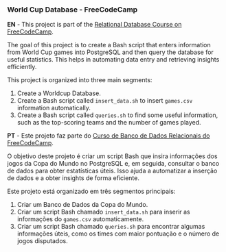 ### World Cup Database - FreeCodeCamp

**EN** - This project is part of the [Relational Database Course on FreeCodeCamp](https://www.freecodecamp.org/learn/relational-database/build-a-world-cup-database-project/build-a-world-cup-database).

The goal of this project is to create a Bash script that enters information from World Cup games into PostgreSQL and then query the database for useful statistics. This helps in automating data entry and retrieving insights efficiently.

This project is organized into three main segments:
1. Create a Worldcup Database.
2. Create a Bash script called `insert_data.sh` to insert `games.csv` information automatically.
3. Create a Bash script called `queries.sh` to find some useful information, such as the top-scoring teams and the number of games played.

**PT** - Este projeto faz parte do [Curso de Banco de Dados Relacionais do FreeCodeCamp](https://www.freecodecamp.org/learn/relational-database/build-a-world-cup-database-project/build-a-world-cup-database).

O objetivo deste projeto é criar um script Bash que insira informações dos jogos da Copa do Mundo no PostgreSQL e, em seguida, consultar o banco de dados para obter estatísticas úteis. Isso ajuda a automatizar a inserção de dados e a obter insights de forma eficiente.

Este projeto está organizado em três segmentos principais:
1. Criar um Banco de Dados da Copa do Mundo.
2. Criar um script Bash chamado `insert_data.sh` para inserir as informações do `games.csv` automaticamente.
3. Criar um script Bash chamado `queries.sh` para encontrar algumas informações úteis, como os times com maior pontuação e o número de jogos disputados.
